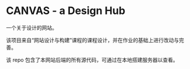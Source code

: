 # CANVAS - a Design Hub

一个关于设计的网站。

该项目来自“网站设计与构建”课程的课程设计，并在作业的基础上进行改动与完善。

该 repo 包含了本网站后端的所有源代码，可通过在本地搭建服务器以查看。
